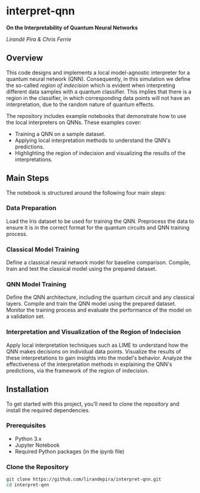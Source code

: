 # interpret-qnn

**On the Interpretability of Quantum Neural Networks**

*Lirandë Pira & Chris Ferrie*

## Overview
This code designs and implements a local model-agnostic interpreter for a quantum neural network (QNN). Consequently, in this simulation we define the so-called *region of indecision* which is evident when interpreting different data samples with a quantum classifier. This implies that there is a region in the classifier, in which corresponding data points will not have an interpretation, due to the random nature of quantum effects.

The repository includes example notebooks that demonstrate how to use the local interpreters on QNNs. These examples cover:
* Training a QNN on a sample dataset.
* Applying local interpretation methods to understand the QNN's predictions.
* Highlighting the region of indecision and visualizing the results of the interpretations.

## Main Steps
The notebook is structured around the following four main steps:

### Data Preparation
Load the Iris dataset to be used for training the QNN.
Preprocess the data to ensure it is in the correct format for the quantum circuits and QNN training process.

### Classical Model Training
Define a classical neural network model for baseline comparison.
Compile, train and test the classical model using the prepared dataset.

### QNN Model Training
Define the QNN architecture, including the quantum circuit and any classical layers.
Compile and train the QNN model using the prepared dataset.
Monitor the training process and evaluate the performance of the model on a validation set.

### Interpretation and Visualization of the Region of Indecision
Apply local interpretation techniques such as LIME to understand how the QNN makes decisions on individual data points.
Visualize the results of these interpretations to gain insights into the model's behavior.
Analyze the effectiveness of the interpretation methods in explaining the QNN's predictions, via the framework of the region of indecision.

## Installation

To get started with this project, you'll need to clone the repository and install the required dependencies.

### Prerequisites

- Python 3.x
- Jupyter Notebook
- Required Python packages (in the ipynb file)

### Clone the Repository

```bash
git clone https://github.com/lirandepira/interpret-qnn.git
cd interpret-qnn
